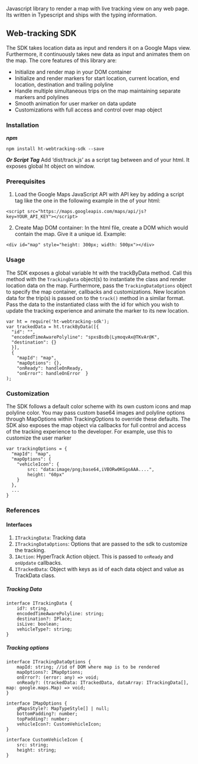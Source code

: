 Javascript library to render a map with live tracking view on any web page. Its written in Typescript and ships with the typing information.

## Web-tracking SDK
The SDK takes location data as input and renders it on a Google Maps view. Furthermore, it continuously takes new data as input and animates them on the map. The core features of this library are:
* Initialize and render map in your DOM container
* Initialize and render markers for start location, current location, end location, destination and trailing polyline
* Handle multiple simultaneous trips on the map maintaining separate markers and polylines
* Smooth animation for user marker on data update
* Customizations with full access and control over map object
 
### Installation

***npm***

`npm install ht-webtracking-sdk --save`

***Or Script Tag***
Add ‘dist/track.js’ as a script tag between <head> and </head> of your html. It exposes global ht object on window.

### Prerequisites

1. Load the Google Maps JavaScript API with API key by adding a script tag like the one in the following example in the <head> of your html:

```
<script src="https://maps.googleapis.com/maps/api/js?key=YOUR_API_KEY"></script>
```

2. Create Map DOM container: In the html file, create a DOM which would contain the map. Give it a unique id. Example:
```
<div id="map" style="height: 300px; width: 500px"></div>
```

### Usage
The SDK exposes a global variable ht with the trackByData method. Call this method with the `TrackingData` object(s) to instantiate the class and render location data on the map. Furthermore, pass the `TrackingDataOptions` object to specify the map container, callbacks and customizations.
New location data for the trip(s) is passed on to the `track()` method in a similar format. Pass the data to the instantiated class with the id for which you wish to update the tracking experience and animate the marker to its new location.

```
var ht = require('ht-webtracking-sdk');
var trackedData = ht.trackByData([{
  "id": "",
  "encodedTimeAwarePolyline": "spxsBsdb|LymoqvAx@TKvAr@K",
  "destination": {}
  }],
  {
    "mapId": "map",
    "mapOptions": {},
    "onReady": handleOnReady,
    "onError": handleOnError  }
);
```

### Customization

The SDK follows a default color scheme with its own custom icons and map polyline color. You may pass custom base64 images and polyline options through MapOptions within TrackingOptions to override these defaults. The SDK also exposes the map object via callbacks for full control and access of the tracking experience to the developer. For example, use this to customize the user marker
```
var trackingOptions = {
  "mapId": "map",
  "mapOptions": {
    "vehicleIcon": {
        src: "data:image/png;base64,iVBORw0KGgoAAA....",
        height: "60px"
    }
  },
  ...
}
```

### References 
#### Interfaces

1. `ITrackingData`: Tracking data
2. `ITrackingDataOptions`: Options that are passed to the sdk to customize the tracking.
3. `IAction`: HyperTrack Action object. This is passed to `onReady` and `onUpdate` callbacks.
4. `ITrackedData`: Object with keys as id of each data object and value as TrackData class.

##### Tracking Data
```
interface ITrackingData {
    id?: string,
    encodedTimeAwarePolyline: string;
    destination?: IPlace;
    isLive: boolean;
    vehicleType?: string;
}
```
##### Tracking options
```
interface ITrackingDataOptions {
    mapId: string; //id of DOM where map is to be rendered
    mapOptions?: IMapOptions;
    onError?: (error: any) => void;
    onReady?: (trackedData: ITrackedData, dataArray: ITrackingData[], map: google.maps.Map) => void;
}
```
```
interface IMapOptions {
    gMapsStyle?: MapTypeStyle[] | null;
    bottomPadding?: number;
    topPadding?: number;
    vehicleIcon?: CustomVehicleIcon;
}
```
```
interface CustomVehicleIcon {
    src: string;
    height: string;
}
```